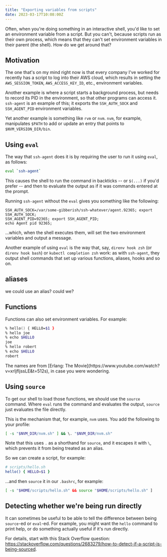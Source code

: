 ```yaml
---
title: "Exporting variables from scripts"
date: 2023-03-17T10:08:00Z
---
```


Often, when you're doing something in an interactive shell, you'd like to set an environment variable from a script. But
you can't, because scripts run as their own process, which means that they can't set environment variables in their
parent (the shell). How do we get around that?

## Motivation

The one that's on my mind right now is that every company I've worked for recently has a script to log into their AWS
cloud, which results in setting the `AWS_SESSION_TOKEN`, `AWS_ACCESS_KEY_ID`, etc., environment variables.

Another example is where a script starts a background process, but needs to record its PID in the environment, so that
other programs can access it. `ssh-agent` is an example of this; it exports the `SSH_AUTH_SOCK` and `SSH_AGENT_PID`
environment variables.

Yet another example is something like `rvm` or `nvm`. `nvm`, for example, manipulates `$PATH` to add or update an  entry that points to `$NVM_VERSION_DIR/bin`.

## Using `eval`

The way that `ssh-agent` does it is by requiring the user to run it using `eval`, as follows:

```sh
eval `ssh-agent`
```

This causes the shell to run the command in backticks -- or `$(...)` if you'd prefer -- and then to evaluate the output as if it was commands entered at the prompt.

Running `ssh-agent` without the `eval` gives you something like the following:

```
SSH_AUTH_SOCK=/var/some-gibberish/ssh-whatever/agent.92365; export SSH_AUTH_SOCK;
SSH_AGENT_PID=92365; export SSH_AGENT_PID;
echo Agent pid 92365;
```

...which, when the shell executes them, will set the two environment variables and output a message.

Another example of using `eval` is the way that, say, `direnv hook zsh` (or `direnv hook bash`) or `kubectl completion
zsh` work: as with `ssh-agent`, they output shell commands that set up various functions, aliases, hooks and so on.

## aliases

we could use an alias? could we?

## Functions

Functions can also set environment variables. For example:

```zsh
% hello() { HELLO=$1 }
% hello joe
% echo $HELLO
joe
% hello robert
% echo $HELLO
robert
```

<div class="callout callout-info" markdown="span">
The names are from [Erlang: The Movie](https://www.youtube.com/watch?v=xrIjfIjssLE&t=512s), in case you were wondering.
</div>

## Using `source`

To get our shell to load those functions, we should use the `source` command. Where `eval` runs the command and
evaluates the output, `source` just evaluates the file directly.

This is the mechanism that, for example, `nvm` uses. You add the following to your profile:

```sh
[ -s "$NVM_DIR/nvm.sh" ] && \. "$NVM_DIR/nvm.sh"
```

Note that this uses `.` as a shorthand for `source`, and it escapes it with `\`, which prevents it from being treated as
an alias.

So we can create a script, for example:

```sh
# scripts/hello.sh
hello() { HELLO=$1 }
```

...and then `source` it in our `.bashrc`, for example:

```sh
[ -s "$HOME/scripts/hello.sh" && source "$HOME/scripts/hello.sh" ]
```

## Detecting whether we're being run directly

It can sometimes be useful to be able to tell the difference between being `source`-ed or `eval`-ed. For example, you
might want the `hello` command to print help, or do something actually useful if it's run directly.

For details, start with this Stack Overflow question:
<https://stackoverflow.com/questions/2683279/how-to-detect-if-a-script-is-being-sourced>.
